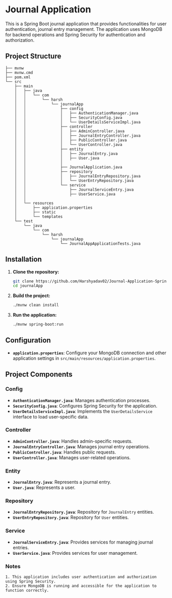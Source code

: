 # Journal Application

This is a Spring Boot journal application that provides functionalities for user authentication, journal entry management. The application uses MongoDB for backend operations and Spring Security for authentication and authorization.

## Project Structure

``` .
├── mvnw
├── mvnw.cmd
├── pom.xml
└── src
    ├── main
    │   ├── java
    │   │   └── com
    │   │       └── harsh
    │   │           └── journalApp
    │   │               ├── config
    │   │               │   ├── AuthenticationManager.java
    │   │               │   ├── SecurityConfig.java
    │   │               │   └── UserDetailsServiceImpl.java
    │   │               ├── controller
    │   │               │   ├── AdminController.java
    │   │               │   ├── JournalEntryController.java
    │   │               │   ├── PublicController.java
    │   │               │   └── UserController.java
    │   │               ├── entity
    │   │               │   ├── JournalEntry.java
    │   │               │   ├── User.java
    │   │               │   
    │   │               ├── JournalApplication.java
    │   │               ├── repository
    │   │               │   ├── JournalEntryRepository.java
    │   │               │   └── UserEntryRepository.java
    │   │               └── service
    │   │                   ├── JournalServiceEntry.java
    │   │                   ├── UserService.java
    │   │                   
    │   └── resources
    │       ├── application.properties
    │       ├── static
    │       └── templates
    └── test
        └── java
            └── com
                └── harsh
                    └── journalApp
                        └── JournalAppApplicationTests.java
```

## Installation

1. **Clone the repository:**

    ```sh
    git clone https://github.com/Harshyadav02/Journal-Application-Spring-Boot.git
    cd journalApp
    ```

2. **Build the project:**

    ```sh
    ./mvnw clean install
    ```

3. **Run the application:**

    ```sh
    ./mvnw spring-boot:run
    ```

## Configuration

- **`application.properties`**: Configure your MongoDB connection and other application settings in `src/main/resources/application.properties`.

## Project Components

### Config

- **`AuthenticationManager.java`**: Manages authentication processes.
- **`SecurityConfig.java`**: Configures Spring Security for the application.
- **`UserDetailsServiceImpl.java`**: Implements the `UserDetailsService` interface to load user-specific data.

### Controller

- **`AdminController.java`**: Handles admin-specific requests.
- **`JournalEntryController.java`**: Manages journal entry operations.
- **`PublicController.java`**: Handles public requests.
- **`UserController.java`**: Manages user-related operations.

### Entity

- **`JournalEntry.java`**: Represents a journal entry.
- **`User.java`**: Represents a user.

### Repository

- **`JournalEntryRepository.java`**: Repository for `JournalEntry` entities.
- **`UserEntryRepository.java`**: Repository for `User` entities.

### Service

- **`JournalServiceEntry.java`**: Provides services for managing journal entries.
- **`UserService.java`**: Provides services for user management.

### Notes
    1. This application includes user authentication and authorization using Spring Security.
    2. Ensure MongoDB is running and accessible for the application to function correctly.
